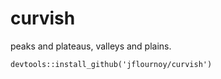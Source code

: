 # curvish

peaks and plateaus, valleys and plains.

```{r}
devtools::install_github('jflournoy/curvish')
```
